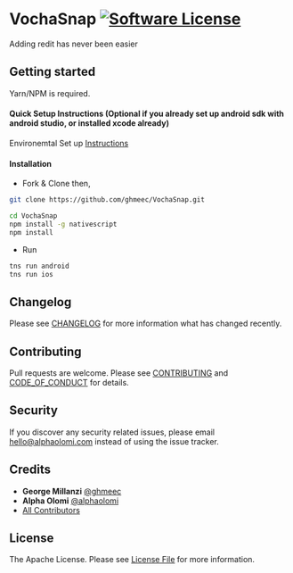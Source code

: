 # VochaSnap [![Software License][ico-license]](LICENSE.md)

Adding redit has never been easier

## Getting started

Yarn/NPM is required.

#### Quick Setup Instructions (Optional if you already set up android sdk with android studio, or installed xcode already)
Environemtal Set up [Instructions ](https://docs.nativescript.org/start/quick-setup)

#### Installation

- Fork & Clone then,

```bash
git clone https://github.com/ghmeec/VochaSnap.git

cd VochaSnap
npm install -g nativescript
npm install
```

- Run

```bash
tns run android
tns run ios
```


## Changelog

Please see [CHANGELOG](CHANGELOG.md) for more information what has changed recently.

## Contributing

Pull requests are welcome. Please see [CONTRIBUTING](./.github/CONTRIBUTING.md) and [CODE_OF_CONDUCT](./.github/CODE_OF_CONDUCT.md) for details.

## Security

If you discover any security related issues, please email [hello@alphaolomi.com](mailto:hello@alphaolomi.com) instead of using the issue tracker.

## Credits

- **George Millanzi** [@ghmeec](https://github.com/ghmeec/)
- **Alpha Olomi** [@alphaolomi](https://github.com/alphaolomi/)
- [All Contributors][link-contributors]

## License

The Apache License. Please see [License File](LICENSE) for more information.

[ico-license]: https://img.shields.io/badge/license-Apache-brightgreen.svg?style=flat-square
[link-contributors]: ../../contributors
